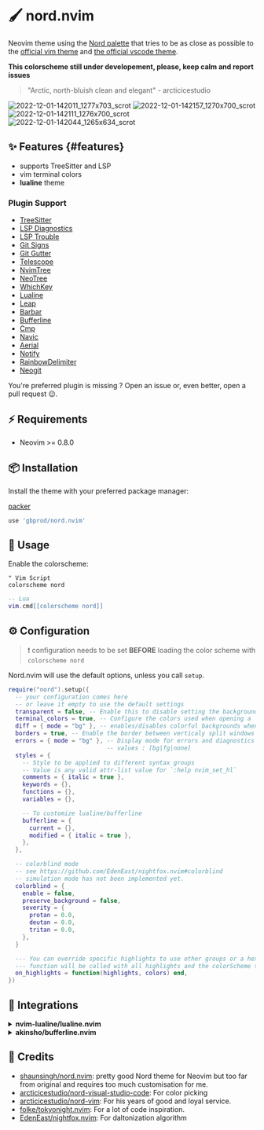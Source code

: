 # 🖌️ nord.nvim

Neovim theme using the [Nord palette](https://www.nordtheme.com/) that tries to
be as close as possible to the [official vim theme](https://github.com/arcticicestudio/nord-vim/)
and [the official vscode theme](https://github.com/arcticicestudio/nord-visual-studio-code).

**This colorscheme still under developement, please, keep calm and report issues**

> "Arctic, north-bluish clean and elegant" - arcticicestudio

![2022-12-01-142011_1277x703_scrot](https://user-images.githubusercontent.com/3751019/205092735-ced8ba05-d15d-4751-9a88-17cefef5ec52.png)
![2022-12-01-142157_1270x700_scrot](https://user-images.githubusercontent.com/3751019/205092727-a266d2c8-35fd-4272-b90f-c1f063591e58.png)
![2022-12-01-142111_1276x700_scrot](https://user-images.githubusercontent.com/3751019/205092730-9874369f-d045-47c6-8b07-5371cf344223.png)
![2022-12-01-142044_1265x634_scrot](https://user-images.githubusercontent.com/3751019/205092733-3aebea83-c5a8-4e96-ab2e-a4646cc9e3ea.png)

## ✨ Features {#features}

- supports TreeSitter and LSP
- vim terminal colors
- **lualine** theme

### Plugin Support

- [TreeSitter](https://github.com/nvim-treesitter/nvim-treesitter)
- [LSP Diagnostics](https://neovim.io/doc/user/lsp.html)
- [LSP Trouble](https://github.com/folke/lsp-trouble.nvim)
- [Git Signs](https://github.com/lewis6991/gitsigns.nvim)
- [Git Gutter](https://github.com/airblade/vim-gitgutter)
- [Telescope](https://github.com/nvim-telescope/telescope.nvim)
- [NvimTree](https://github.com/kyazdani42/nvim-tree.lua)
- [NeoTree](https://github.com/nvim-neo-tree/neo-tree.nvim)
- [WhichKey](https://github.com/liuchengxu/vim-which-key)
- [Lualine](https://github.com/hoob3rt/lualine.nvim)
- [Leap](https://github.com/ggandor/leap.nvim)
- [Barbar](https://github.com/romgrk/barbar.nvim)
- [Bufferline](https://github.com/akinsho/bufferline.nvim)
- [Cmp](https://github.com/hrsh7th/nvim-cmp/)
- [Navic](https://github.com/SmiteshP/nvim-navic)
- [Aerial](https://github.com/stevearc/aerial.nvim)
- [Notify](https://github.com/rcarriga/nvim-notify)
- [RainbowDelimiter](https://github.com/HiPhish/rainbow-delimiters.nvim)
- [Neogit](https://github.com/NeogitOrg/neogit)

You're preferred plugin is missing ? Open an issue or, even better, open a pull
request 😉.

## ⚡️ Requirements

- Neovim >= 0.8.0

## 📦 Installation

Install the theme with your preferred package manager:

[packer](https://github.com/wbthomason/packer.nvim)

```lua
use 'gbprod/nord.nvim'
```

## 🚀 Usage

Enable the colorscheme:

```vim
" Vim Script
colorscheme nord
```

```lua
-- Lua
vim.cmd[[colorscheme nord]]
```

## ⚙️ Configuration

> ❗️ configuration needs to be set **BEFORE** loading the color scheme with
> `colorscheme nord`

Nord.nvim will use the default options, unless you call `setup`.

```lua
require("nord").setup({
  -- your configuration comes here
  -- or leave it empty to use the default settings
  transparent = false, -- Enable this to disable setting the background color
  terminal_colors = true, -- Configure the colors used when opening a `:terminal` in Neovim
  diff = { mode = "bg" }, -- enables/disables colorful backgrounds when used in diff mode. values : [bg|fg]
  borders = true, -- Enable the border between verticaly split windows visible
  errors = { mode = "bg" }, -- Display mode for errors and diagnostics
                            -- values : [bg|fg|none]
  styles = {
    -- Style to be applied to different syntax groups
    -- Value is any valid attr-list value for `:help nvim_set_hl`
    comments = { italic = true },
    keywords = {},
    functions = {},
    variables = {},

    -- To customize lualine/bufferline
    bufferline = {
      current = {},
      modified = { italic = true },
    },
  },

  -- colorblind mode
  -- see https://github.com/EdenEast/nightfox.nvim#colorblind
  -- simulation mode has not been implemented yet.
  colorblind = {
    enable = false,
    preserve_background = false,
    severity = {
      protan = 0.0,
      deutan = 0.0,
      tritan = 0.0,
    },
  }

  --- You can override specific highlights to use other groups or a hex color
  --- function will be called with all highlights and the colorScheme table
  on_highlights = function(highlights, colors) end,
})
```

## 🤝 Integrations

<details>
<summary><b>nvim-lualine/lualine.nvim</b></summary>
To enable the `nord` theme for `Lualine`, simply specify it in your
lualine settings:

```lua
require('lualine').setup {
  options = {
    -- ... your lualine config
    theme = 'nord'
    -- ... your lualine config
  }
}
```

</details>

<details>
<summary><b>akinsho/bufferline.nvim</b></summary>
To use this theme for `bufferline`, add this to your config:

```lua
require("bufferline").setup({
    options = {
        separator_style = "thin",
    },
    highlights = require("nord.plugins.bufferline").akinsho(),
})
```

</details>

## 🎉 Credits

- [shaunsingh/nord.nvim](https://github.com/shaunsingh/nord.nvim): pretty good
  Nord theme for Neovim but too far from original and requires too much
  customisation for me.
- [arcticicestudio/nord-visual-studio-code](https://github.com/arcticicestudio/nord-visual-studio-code): For color picking
- [arcticicestudio/nord-vim](https://github.com/arcticicestudio/nord-vim): For
  his years of good and loyal service.
- [folke/tokyonight.nvim](https://github.com/folke/tokyonight.nvim): For a lot
  of code inspiration.
- [EdenEast/nightfox.nvim](https://github.com/EdenEast/nightfox.nvim#colorblind): For daltonization algorithm
